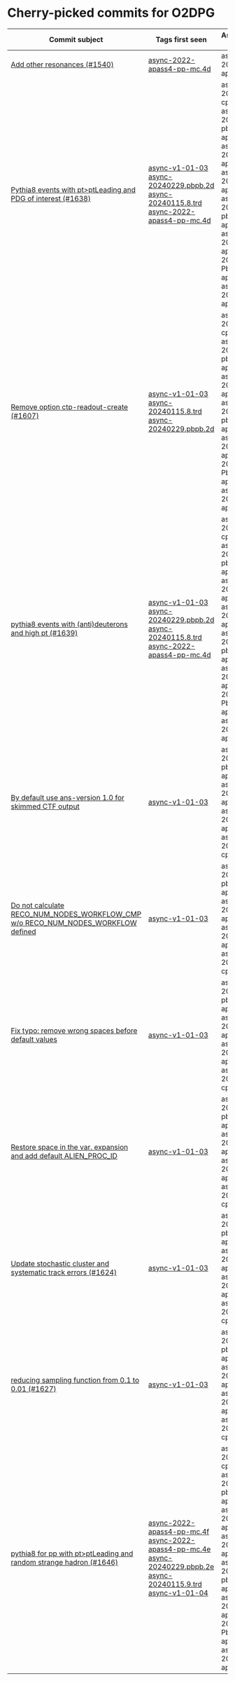 # Cherry-picked commits for O2DPG

| Commit subject | Tags first seen | Associated labels |
| --- | --- | --- |
| [Add other resonances (#1540)](https://github.com/AliceO2Group/O2DPG/commit/00c052b11baf24eeb2d46bbe2d04d8d8462a4ad9) | [async-2022-apass4-pp-mc.4d](https://github.com/AliceO2Group/O2DPG/tree/async-2022-apass4-pp-mc.4d) | async-2022-pp-apass4 |
| [Pythia8 events with pt>ptLeading and PDG of interest (#1638)](https://github.com/AliceO2Group/O2DPG/commit/903362d8d80b9a287b7d70b6d2e0ccd8021dc0a8) | [async-v1-01-03](https://github.com/AliceO2Group/O2DPG/tree/async-v1-01-03)<br>[async-20240229.pbpb.2d](https://github.com/AliceO2Group/O2DPG/tree/async-20240229.pbpb.2d)<br>[async-20240115.8.trd](https://github.com/AliceO2Group/O2DPG/tree/async-20240115.8.trd)<br>[async-2022-apass4-pp-mc.4d](https://github.com/AliceO2Group/O2DPG/tree/async-2022-apass4-pp-mc.4d) | async-2024-pp-cpass0<br>async-2023-pbpb-apass3<br>async-2024-pp-apass1<br>async-2022-pp-apass4<br>async-2023-pbpb-apass4<br>async-2022-pp-apass6-2023-PbPb-apass2<br>async-2022-pp-apass7 |
| [Remove option ctp-readout-create (#1607)](https://github.com/AliceO2Group/O2DPG/commit/6b4452c9b7f16c2c62376d23d3a1f258085f8d23) | [async-v1-01-03](https://github.com/AliceO2Group/O2DPG/tree/async-v1-01-03)<br>[async-20240115.8.trd](https://github.com/AliceO2Group/O2DPG/tree/async-20240115.8.trd)<br>[async-20240229.pbpb.2d](https://github.com/AliceO2Group/O2DPG/tree/async-20240229.pbpb.2d) | async-2024-pp-cpass0<br>async-2023-pbpb-apass3<br>async-2024-pp-apass1<br>async-2023-pbpb-apass4<br>async-2022-pp-apass6-2023-PbPb-apass2<br>async-2022-pp-apass7 |
| [pythia8 events with (anti)deuterons and high pt (#1639)](https://github.com/AliceO2Group/O2DPG/commit/9fcc96dabf5a73cf35b2f8b75ad471a70291e519) | [async-v1-01-03](https://github.com/AliceO2Group/O2DPG/tree/async-v1-01-03)<br>[async-20240229.pbpb.2d](https://github.com/AliceO2Group/O2DPG/tree/async-20240229.pbpb.2d)<br>[async-20240115.8.trd](https://github.com/AliceO2Group/O2DPG/tree/async-20240115.8.trd)<br>[async-2022-apass4-pp-mc.4d](https://github.com/AliceO2Group/O2DPG/tree/async-2022-apass4-pp-mc.4d) | async-2024-pp-cpass0<br>async-2023-pbpb-apass3<br>async-2024-pp-apass1<br>async-2022-pp-apass4<br>async-2023-pbpb-apass4<br>async-2022-pp-apass6-2023-PbPb-apass2<br>async-2022-pp-apass7 |
| [By default use ans-version 1.0 for skimmed CTF output](https://github.com/AliceO2Group/O2DPG/commit/ef6431c857d59a030923b13977c20a13a228dd94) | [async-v1-01-03](https://github.com/AliceO2Group/O2DPG/tree/async-v1-01-03) | async-2023-pbpb-apass4<br>async-2024-pp-apass1<br>async-2022-pp-apass7<br>async-2024-pp-cpass0 |
| [Do not calculate RECO_NUM_NODES_WORKFLOW_CMP w/o RECO_NUM_NODES_WORKFLOW defined](https://github.com/AliceO2Group/O2DPG/commit/d97ef42db4a5ed26ef22317269a3d032a92c0af7) | [async-v1-01-03](https://github.com/AliceO2Group/O2DPG/tree/async-v1-01-03) | async-2023-pbpb-apass4<br>async-2024-pp-apass1<br>async-2022-pp-apass7<br>async-2024-pp-cpass0 |
| [Fix typo: remove wrong spaces before default values](https://github.com/AliceO2Group/O2DPG/commit/d6cebe9ce3a6193649ee0fa04d8af40e1182c483) | [async-v1-01-03](https://github.com/AliceO2Group/O2DPG/tree/async-v1-01-03) | async-2023-pbpb-apass4<br>async-2024-pp-apass1<br>async-2022-pp-apass7<br>async-2024-pp-cpass0 |
| [Restore space in the var. expansion and add default ALIEN_PROC_ID](https://github.com/AliceO2Group/O2DPG/commit/01833dc2d26e076b7f3165e2be9a7fd363f18f58) | [async-v1-01-03](https://github.com/AliceO2Group/O2DPG/tree/async-v1-01-03) | async-2023-pbpb-apass4<br>async-2024-pp-apass1<br>async-2022-pp-apass7<br>async-2024-pp-cpass0 |
| [Update stochastic cluster and systematic track errors (#1624)](https://github.com/AliceO2Group/O2DPG/commit/721e4c7271583215e04025729b67d9553b9c9f31) | [async-v1-01-03](https://github.com/AliceO2Group/O2DPG/tree/async-v1-01-03) | async-2023-pbpb-apass4<br>async-2024-pp-apass1<br>async-2022-pp-apass7<br>async-2024-pp-cpass0 |
| [reducing sampling function from 0.1 to 0.01 (#1627)](https://github.com/AliceO2Group/O2DPG/commit/62f23cbab5b5f205d1f484644ae18420e359a261) | [async-v1-01-03](https://github.com/AliceO2Group/O2DPG/tree/async-v1-01-03) | async-2023-pbpb-apass4<br>async-2024-pp-apass1<br>async-2022-pp-apass7<br>async-2024-pp-cpass0 |
| [pythia8 for pp with pt>ptLeading and random strange hadron (#1646)](https://github.com/AliceO2Group/O2DPG/commit/2c71e9be7a072052e3a36eb0d7abf946c21a49bc) | [async-2022-apass4-pp-mc.4f](https://github.com/AliceO2Group/O2DPG/tree/async-2022-apass4-pp-mc.4f)<br>[async-2022-apass4-pp-mc.4e](https://github.com/AliceO2Group/O2DPG/tree/async-2022-apass4-pp-mc.4e)<br>[async-20240229.pbpb.2e](https://github.com/AliceO2Group/O2DPG/tree/async-20240229.pbpb.2e)<br>[async-20240115.9.trd](https://github.com/AliceO2Group/O2DPG/tree/async-20240115.9.trd)<br>[async-v1-01-04](https://github.com/AliceO2Group/O2DPG/tree/async-v1-01-04) | async-2024-pp-cpass0<br>async-2023-pbpb-apass3<br>async-2024-pp-apass1<br>async-2022-pp-apass4<br>async-2023-pbpb-apass4<br>async-2022-pp-apass6-2023-PbPb-apass2<br>async-2022-pp-apass7 |
